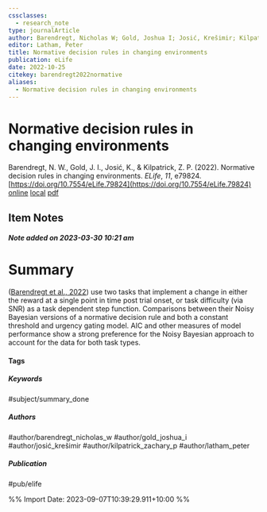 ```yaml
---
cssclasses:
  - research_note
type: journalArticle
author: Barendregt, Nicholas W; Gold, Joshua I; Josić, Krešimir; Kilpatrick, Zachary P
editor: Latham, Peter
title: Normative decision rules in changing environments
publication: eLife
date: 2022-10-25
citekey: barendregt2022normative
aliases:
  - Normative decision rules in changing environments
---
```


# Normative decision rules in changing environments

Barendregt, N. W., Gold, J. I., Josić, K., & Kilpatrick, Z. P. (2022). Normative decision rules in changing environments. _ELife_, _11_, e79824. [https://doi.org/10.7554/eLife.79824](https://doi.org/10.7554/eLife.79824)
[online](http://zotero.org/users/local/kZl3QdXV/items/3CXVF43R) [local](zotero://select/library/items/3CXVF43R) [pdf](file:///home/gjc216/Zotero/storage/2NJDP2WE/elife-79824-v2.pdf)
 


## Item Notes

##### Note added on 2023-03-30 10:21 am

# Summary

([Barendregt et al., 2022](zotero://select/library/items/3CXVF43R)) use two tasks that implement a change in either the reward at a single point in time post trial onset, or task difficulty (via SNR) as a task dependent step function. Comparisons between their Noisy Bayesian versions of a normative decision rule and both a constant threshold and urgency gating model. AIC and other measures of model performance show a strong preference for the Noisy Bayesian approach to account for the data for both task types.

#### Tags

##### Keywords

#subject/summary_done

##### Authors

#author/barendregt_nicholas_w #author/gold_joshua_i #author/josić_krešimir #author/kilpatrick_zachary_p #author/latham_peter

##### Publication

#pub/elife


%% Import Date: 2023-09-07T10:39:29.911+10:00 %%
